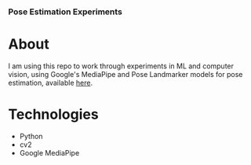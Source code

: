 ### Pose Estimation Experiments

# About
I am using this repo to work through experiments in ML and computer vision, using Google's  MediaPipe and Pose Landmarker models for pose estimation, available [here](https://developers.google.com/mediapipe/solutions/vision/pose_landmarker/python).

# Technologies
- Python
- cv2
- Google MediaPipe
